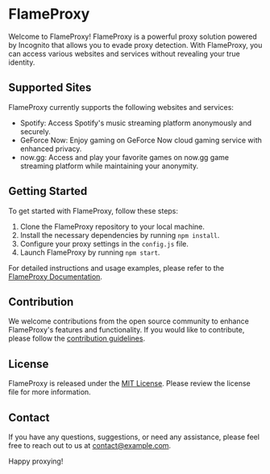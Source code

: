 # FlameProxy

Welcome to FlameProxy! FlameProxy is a powerful proxy solution powered by Incognito that allows you to evade proxy detection. With FlameProxy, you can access various websites and services without revealing your true identity.

## Supported Sites

FlameProxy currently supports the following websites and services:

- Spotify: Access Spotify's music streaming platform anonymously and securely.
- GeForce Now: Enjoy gaming on GeForce Now cloud gaming service with enhanced privacy.
- now.gg: Access and play your favorite games on now.gg game streaming platform while maintaining your anonymity.

## Getting Started

To get started with FlameProxy, follow these steps:

1. Clone the FlameProxy repository to your local machine.
2. Install the necessary dependencies by running `npm install`.
3. Configure your proxy settings in the `config.js` file.
4. Launch FlameProxy by running `npm start`.

For detailed instructions and usage examples, please refer to the [FlameProxy Documentation](link-to-documentation).

## Contribution

We welcome contributions from the open source community to enhance FlameProxy's features and functionality. If you would like to contribute, please follow the [contribution guidelines](link-to-contribution-guidelines).

## License

FlameProxy is released under the [MIT License](link-to-license-file). Please review the license file for more information.

## Contact

If you have any questions, suggestions, or need any assistance, please feel free to reach out to us at [contact@example.com](mailto:contact@example.com).

Happy proxying!

